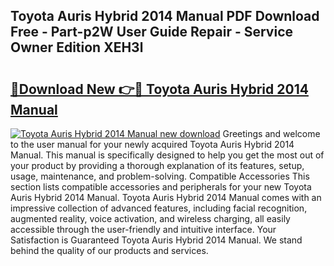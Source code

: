 ## Toyota Auris Hybrid 2014 Manual PDF Download Free - Part-p2W User Guide Repair - Service Owner Edition XEH3l

# <h2><a href="http://cf11240.oget.top/?id=Toyota+Auris+Hybrid+2014+Manual">🔗Download New 👉🔴 Toyota Auris Hybrid 2014 Manual</a></h2>

[![Toyota Auris Hybrid 2014 Manual new download](https://i.imgur.com/5g1atiW.png)](http://cf11240.oget.top/?id=Toyota+Auris+Hybrid+2014+Manual)
Greetings and welcome to the user manual for your newly acquired Toyota Auris Hybrid 2014 Manual. This manual is specifically designed to help you get the most out of your product by providing a thorough explanation of its features, setup, usage, maintenance, and problem-solving. Compatible Accessories This section lists compatible accessories and peripherals for your new Toyota Auris Hybrid 2014 Manual. Toyota Auris Hybrid 2014 Manual comes with an impressive collection of advanced features, including facial recognition, augmented reality, voice activation, and wireless charging, all easily accessible through the user-friendly and intuitive interface. Your Satisfaction is Guaranteed Toyota Auris Hybrid 2014 Manual. We stand behind the quality of our products and services.
